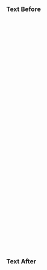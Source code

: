 <script src="https://root.cern/js/latest/scripts/JSRoot.core.js" type="text/javascript"></script>

<h3>Text Before </h3>

<div id="object_draw" style="width: 800px; height:600px"></div>

<h3>Text After</h3>

<script type='text/javascript'>

  var cnt = 0;

  function updateGUI() {
     // if getting histogram from THttpServer as JSON string, one should parse it like:
     // var histo = JSROOT.parse(your_json_string);

     // this is just generation of histogram
     let histo = JSROOT.createHistogram("TH2I", 20, 20);
     for (let iy = 0; iy < 20; iy++)
        for (let ix = 0; ix < 20; ix++) {
           let bin = histo.getBin(ix+1, iy+1), val = 0;
           switch (cnt % 4) {
              case 1: val = ix + 19 - iy; break;
              case 2: val = 38 - ix - iy; break;
              case 3: val = 19 - ix + iy; break;
              default: val = ix + iy; break;
           }
           histo.setBinContent(bin, val);
        }

     histo.fName = "generated";
     histo.fTitle = "Drawing " + cnt++;

     JSROOT.redraw('object_draw', histo, "colz");
  }

  updateGUI();
  setInterval(updateGUI, 3000);

</script>
